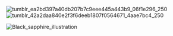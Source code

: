 ![tumblr_ea2bd397a40db207b7c9eee445a443b9_06f1e296_250](https://github.com/user-attachments/assets/a64d5bee-558b-4842-aa9e-bc73e3c65359) ![tumblr_42a2daa840e2f3f6deeb1807f0564671_4aae7bc4_250](https://github.com/user-attachments/assets/9f8c1823-43ce-4714-97e2-8cae4bd8513f)

![Black_sapphire_illustration](https://github.com/user-attachments/assets/caba8305-ceef-47da-b18a-0f1aab59b71b)




